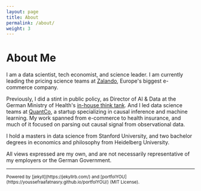 ```yaml
---
layout: page
title: About
permalink: /about/
weight: 3
---
```


# **About Me**

I am a data scientist, tech economist, and science leader. I am currently leading the pricing science teams at [Zalando](https://jobs.zalando.com/tech/), Europe's biggest e-commerce company. 

Previously, I did a stint in public policy, as Director of AI & Data at the German Ministry of Health's [in-house think tank](https://de.wikipedia.org/wiki/Health_Innovation_Hub). And I led data science teams at [QuantCo](https://www.quantco.com/), a startup specializing in causal inference and machine learning. My work spanned from e-commerce to health insurance, and much of it focused on parsing out causal signal from observational data.

I hold a masters in data science from Stanford University, and two bachelor degrees in economics and philosophy from Heidelberg University.

All views expressed are my own, and are not necessarily representative of my employers or the German Government.

---
<small>
Powered by [jekyll](https://jekyllrb.com/) and [portfolYOU](https://youssefraafatnasry.github.io/portfolYOU/) (MIT License).
</small>
